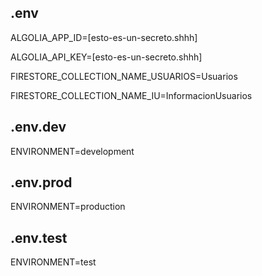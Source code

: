 .env
------------------------------------------
ALGOLIA_APP_ID=[esto-es-un-secreto.shhh]

ALGOLIA_API_KEY=[esto-es-un-secreto.shhh]

FIRESTORE_COLLECTION_NAME_USUARIOS=Usuarios

FIRESTORE_COLLECTION_NAME_IU=InformacionUsuarios


.env.dev
------------------------------------------
ENVIRONMENT=development


.env.prod
------------------------------------------
ENVIRONMENT=production


.env.test
------------------------------------------
ENVIRONMENT=test